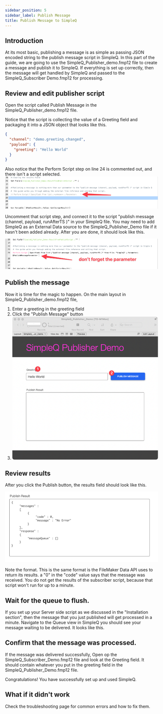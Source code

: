 ```yaml
---
sidebar_position: 5
sidebar_label: Publish Message
title: Publish Message to SimpleQ
---
```


## Introduction

At its most basic, publishing a message is as simple as passing JSON encoded string to the publish message script in SimpleQ. In this part of the guide, we are going to use the SimpleQ_Publisher_demo.fmp12 file to create a message and publish it to SimpleQ. If everything is set up correctly, then the message will get handled by SimpleQ and passed to the SimpleQ_Subscriber Demo.fmp12 for processing.

## Review and edit publisher script

Open the script called Publish Message in the SimpleQ_Publisher_demo.fmp12 file.

Notice that the script is collecting the value of a Greeting field and packaging it into a JSON object that looks like this.

```json
{
  "channel": "demo.greeting.changed",
  "payload": {
    "greeting": "Hello World"
  }
}
```

Also notice that the Perform Script step on line 24 is commented out, and there isn't a script selected.![](images/CleanShot%202022-05-24%20at%2014.02.11.png)

Uncomment that script step, and connect it to the script "publish message (channel, payload, runAfterTS )" in your SimpleQ file. You may need to add SimpleQ as an External Data source to the SimpleQ_Publisher_Demo file if it hasn't been added already. After you are done, it should look like this.

![](images/CleanShot%202022-05-24%20at%2014.37.53.png)

## Publish the message

Now it is time for the magic to happen. On the main layout in SimpleQ_Publisher_demo.fmp12 file,

1.  Enter a greeting in the greeting field
2.  Click the "Publish Message" button
3.  ![](images/CleanShot%202022-05-26%20at%2013.36.37.png)

## Review results

After you click the Publish button, the results field should look like this.

![](images/CleanShot%202022-05-24%20at%2014.16.30.png)

Note the format. This is the same format is the FileMaker Data API uses to return its results. a "0" in the "code" value says that the message was received. You do not get the results of the subscriber script, because that script won't run for up to a minute.

## Wait for the queue to flush.

If you set up your Server side script as we discussed in the "Installation section", then the message that you just published will get processed in a minute. Navigate to the Queue view in SimpleQ you should see your message waiting to be delivered. It looks like this.

## Confirm that the message was processed.

If the message was delivered successfully, Open op the SimpleQ_Subscriber_Demo.fmp12 file and look at the Greeting field. It should contain whatever you put in the greeting field in the SimpleQ_Publisher_Demo.fmp12 file.

Congratulations! You have successfully set up and used SimpleQ.

## What if it didn't work

Check the troubleshooting page for common errors and how to fix them.
